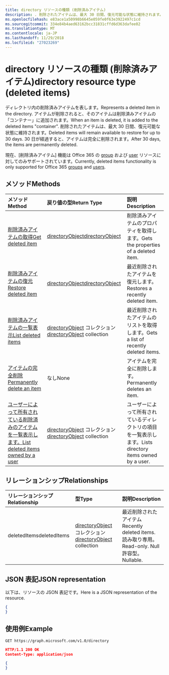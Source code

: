 ```yaml
---
title: directory リソースの種類 (削除済みアイテム)
description: . 削除されたアイテムは、最大 30 日間、復元可能な状態に維持されます。 30 日が経過すると、アイテムは完全に削除されます。
ms.openlocfilehash: e83ace1a50998b6645e059fe0f63e3922497c1cd
ms.sourcegitcommit: 334e84b4aed63162bcc31831cffd6d363dafee02
ms.translationtype: MT
ms.contentlocale: ja-JP
ms.lasthandoff: 11/29/2018
ms.locfileid: "27023269"
---
```

# <a name="directory-resource-type-deleted-items"></a><span data-ttu-id="3f155-105">directory リソースの種類 (削除済みアイテム)</span><span class="sxs-lookup"><span data-stu-id="3f155-105">directory resource type (deleted items)</span></span>

<span data-ttu-id="3f155-106">ディレクトリ内の削除済みアイテムを表します。</span><span class="sxs-lookup"><span data-stu-id="3f155-106">Represents a deleted item in the directory.</span></span> <span data-ttu-id="3f155-107">アイテムが削除されると、そのアイテムは削除済みアイテムの「コンテナー」に追加されます。</span><span class="sxs-lookup"><span data-stu-id="3f155-107">When an item is deleted, it is added to the deleted items "container".</span></span> <span data-ttu-id="3f155-108">削除されたアイテムは、最大 30 日間、復元可能な状態に維持されます。</span><span class="sxs-lookup"><span data-stu-id="3f155-108">Deleted items will remain available to restore for up to 30 days.</span></span> <span data-ttu-id="3f155-109">30 日が経過すると、アイテムは完全に削除されます。</span><span class="sxs-lookup"><span data-stu-id="3f155-109">After 30 days, the items are permanently deleted.</span></span>

<span data-ttu-id="3f155-110">現在、[削除済みアイテム] 機能は Office 365 の [group](group.md) および [user](users.md) リソースに対してのみサポートされています。</span><span class="sxs-lookup"><span data-stu-id="3f155-110">Currently, deleted items functionality is only supported for Office 365 [groups](group.md) and [users](users.md).</span></span>

## <a name="methods"></a><span data-ttu-id="3f155-111">メソッド</span><span class="sxs-lookup"><span data-stu-id="3f155-111">Methods</span></span>

| <span data-ttu-id="3f155-112">メソッド</span><span class="sxs-lookup"><span data-stu-id="3f155-112">Method</span></span>         | <span data-ttu-id="3f155-113">戻り値の型</span><span class="sxs-lookup"><span data-stu-id="3f155-113">Return Type</span></span> | <span data-ttu-id="3f155-114">説明</span><span class="sxs-lookup"><span data-stu-id="3f155-114">Description</span></span> |
|:---------------|:------------|:------------|
|[<span data-ttu-id="3f155-115">削除済みアイテムの取得</span><span class="sxs-lookup"><span data-stu-id="3f155-115">Get deleted item</span></span>](../api/directory-deleteditems-get.md) | [<span data-ttu-id="3f155-116">directoryObject</span><span class="sxs-lookup"><span data-stu-id="3f155-116">directoryObject</span></span>](directoryobject.md) | <span data-ttu-id="3f155-117">削除済みアイテムのプロパティを取得します。</span><span class="sxs-lookup"><span data-stu-id="3f155-117">Gets the properties of a deleted item.</span></span> |
|[<span data-ttu-id="3f155-118">削除済みアイテムの復元</span><span class="sxs-lookup"><span data-stu-id="3f155-118">Restore deleted item</span></span>](../api/directory-deleteditems-restore.md) |[<span data-ttu-id="3f155-119">directoryObject</span><span class="sxs-lookup"><span data-stu-id="3f155-119">directoryObject</span></span>](directoryobject.md)| <span data-ttu-id="3f155-120">最近削除されたアイテムを復元します。</span><span class="sxs-lookup"><span data-stu-id="3f155-120">Restores a recently deleted item.</span></span> |
|[<span data-ttu-id="3f155-121">削除済みアイテムの一覧表示</span><span class="sxs-lookup"><span data-stu-id="3f155-121">List deleted items</span></span>](../api/directory-deleteditems-list.md) |<span data-ttu-id="3f155-122">[directoryObject](directoryobject.md) コレクション</span><span class="sxs-lookup"><span data-stu-id="3f155-122">[directoryObject](directoryobject.md) collection</span></span>| <span data-ttu-id="3f155-123">最近削除されたアイテムのリストを取得します。</span><span class="sxs-lookup"><span data-stu-id="3f155-123">Gets a list of recently deleted items.</span></span> |
|[<span data-ttu-id="3f155-124">アイテムの完全削除</span><span class="sxs-lookup"><span data-stu-id="3f155-124">Permanently delete an item</span></span>](../api/directory-deleteditems-delete.md) | <span data-ttu-id="3f155-125">なし</span><span class="sxs-lookup"><span data-stu-id="3f155-125">None</span></span> | <span data-ttu-id="3f155-126">アイテムを完全に削除します。</span><span class="sxs-lookup"><span data-stu-id="3f155-126">Permanently deletes an item.</span></span> |
|[<span data-ttu-id="3f155-127">ユーザーによって所有されている削除済みのアイテムを一覧表示します。</span><span class="sxs-lookup"><span data-stu-id="3f155-127">List deleted items owned by a user</span></span>](../api/directory-deleteditems-user-owned.md) | <span data-ttu-id="3f155-128">[directoryObject](directoryobject.md) コレクション</span><span class="sxs-lookup"><span data-stu-id="3f155-128">[directoryObject](directoryobject.md) collection</span></span> | <span data-ttu-id="3f155-129">ユーザーによって所有されているディレクトリの項目を一覧表示します。</span><span class="sxs-lookup"><span data-stu-id="3f155-129">Lists directory items owned by a user.</span></span> |

## <a name="relationships"></a><span data-ttu-id="3f155-130">リレーションシップ</span><span class="sxs-lookup"><span data-stu-id="3f155-130">Relationships</span></span>
| <span data-ttu-id="3f155-131">リレーションシップ</span><span class="sxs-lookup"><span data-stu-id="3f155-131">Relationship</span></span> | <span data-ttu-id="3f155-132">型</span><span class="sxs-lookup"><span data-stu-id="3f155-132">Type</span></span>   |<span data-ttu-id="3f155-133">説明</span><span class="sxs-lookup"><span data-stu-id="3f155-133">Description</span></span>|
|:---------------|:--------|:----------|
|<span data-ttu-id="3f155-134">deletedItems</span><span class="sxs-lookup"><span data-stu-id="3f155-134">deletedItems</span></span>|<span data-ttu-id="3f155-135">[directoryObject](directoryobject.md) コレクション</span><span class="sxs-lookup"><span data-stu-id="3f155-135">[directoryObject](directoryobject.md) collection</span></span>| <span data-ttu-id="3f155-136">最近削除されたアイテム</span><span class="sxs-lookup"><span data-stu-id="3f155-136">Recently deleted items.</span></span> <span data-ttu-id="3f155-137">読み取り専用。</span><span class="sxs-lookup"><span data-stu-id="3f155-137">Read-only.</span></span> <span data-ttu-id="3f155-138">Null 許容型。</span><span class="sxs-lookup"><span data-stu-id="3f155-138">Nullable.</span></span>|

## <a name="json-representation"></a><span data-ttu-id="3f155-139">JSON 表記</span><span class="sxs-lookup"><span data-stu-id="3f155-139">JSON representation</span></span>
<span data-ttu-id="3f155-140">以下は、リソースの JSON 表記です。</span><span class="sxs-lookup"><span data-stu-id="3f155-140">Here is a JSON representation of the resource.</span></span>

<!-- {
  "blockType": "resource",
  "baseType": "microsoft.graph.entity",
  "@odata.type": "microsoft.graph.directory"
}-->

```json
{
}
```

## <a name="example"></a><span data-ttu-id="3f155-141">使用例</span><span class="sxs-lookup"><span data-stu-id="3f155-141">Example</span></span>

<!--{"blockType": "request"}-->
```http
GET https://graph.microsoft.com/v1.0/directory
```

<!--{"blockType": "response", "truncated": true, "@odata.type": "microsoft.graph.directory"}-->
```json
HTTP/1.1 200 OK
Content-Type: application/json

{
}
```


<!-- uuid: 8fcb5dbc-d5aa-4681-8e31-b001d5168d79
2015-10-25 14:57:30 UTC -->
<!-- {
  "type": "#page.annotation",
  "description": "directory resource",
  "keywords": "",
  "section": "documentation",
  "tocPath": ""
}-->